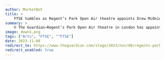 ```yaml
---
author: MarketBot
title: >
    FTSE tumbles as Regent’s Park Open Air theatre appoints Drew McOnie as artistic director
summary: >
    © The Guardian—Regent’s Park Open Air theatre in London has appointed Drew McOnie as its new artistic director, in a rare case of a choreographer being given the top job at a major British theatre. McOnie will replace Tim Sheader who has cemented the outdoor theatre’s reputation for musicals and <a href="https://www.theguardian.com/stage/2023/jun/07/donmar-warehouse-appoints-tim-sheader-artistic-director-london">takes over at the Donmar Warehouse</a> in the new year.
image: down1.png
tags: ["Arts", "FTSE", "^FTSE"]
date: 2023-11-08
redirect_to: https://www.theguardian.com/stage/2023/nov/09/regents-park-open-air-theatre-appoints-drew-mconie-as-artistic-director
redirect_enabled: true
---
```

